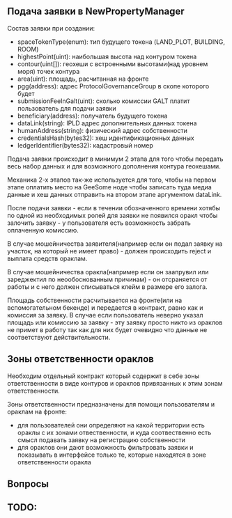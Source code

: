 ## Подача заявки в NewPropertyManager

Состав заявки при создании:
- spaceTokenType(enum): тип будущего токена (LAND_PLOT, BUILDING, ROOM)
- highestPoint(uint): наибольшая высота над контуром токена
- contour(uint[]): геохеши с встроенными высотами(над уровнем моря) точек контура
- area(uint): площадь, расчитанная на фронте
- pgg(address): адрес ProtocolGovernanceGroup в скопе которого будет
- submissionFeeInGalt(uint): сколько комиссии GALT платит пользователь для подачи заявки
- beneficiary(address): получатель будущего токена
- dataLink(string): IPLD адрес дополнительных данных токена
- humanAddress(string): физический адрес собственности
- credentialsHash(bytes32): хеш идентификационных данных
- ledgerIdentifier(bytes32): кадастровый номер

Подача заявки происходит в минимум 2 этапа для того чтобы передать весь набор данных и для возможного дополнения 
контура геохешами.

Механика 2-х этапов так-же используется для того, чтобы на первом этапе оплатить место на GeeSome ноде чтобы 
записать туда медиа данные и хеш данных отправить на втором этапе аргументом dataLink.

После подачи заявки - если в течении обозначенного времени хотябы по одной из необходимых ролей для заявки 
не появился оракл чтобы залочить заявку - у пользователя есть возможность забрать оплаченную комиссию.

В случае мошейничества заявителя(например если он подал заявку на участок, на который не имеет право) - должен 
происходить reject и выплата средств ораклам.

В случае мошейничества оракла(например если он заапрувил или зареджектил по неообоснованным причинам) - он отсраняется от 
работы и с него должен списываться клейм в размере его залога.

Площадь собственности расчитывается на фронте(или на вспомогательном бекенде) и передается в контракт, 
равно как и комиссия за заявку. В случае если пользователь неверно указал площадь или комиссию за заявку - эту заявку просто
никто из ораклов не примет в работу так как для них будет очевидно что данные не соответствуют действительности.

## Зоны ответственности ораклов

Необходим отдельный контракт который содержит в себе зоны ответственности в виде контуров и ораклов привязанных к этим 
зонам ответственности.

Зоны ответственности предназначены для помощи пользователям и ораклам на фронте:
- для пользователей они определяют на какой территории есть ораклы с их зонами отвественности, и куда соотвественно 
есть смысл подавать заявку на регистрацию собственности
- для ораклов они дают возможность фильтровать заявки и показывать в интерфейсе только те, которые находятся в зоне 
ответственности оракла

## Вопросы

## TODO:
